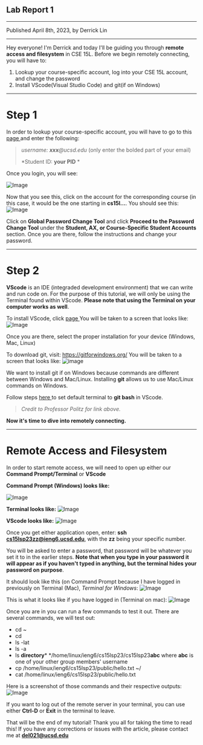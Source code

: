 ## **Lab Report 1**
---
Published April 8th, 2023, by Derrick Lin

---
Hey everyone! I'm Derrick and today I'll be guiding you through **remote access and filesystem** in CSE 15L. Before we begin remotely connecting, you will have to:
1. Lookup your course-specific account, log into your CSE 15L account, and change the password
2. Install VScode(Visual Studio Code) and git(if on Windows)
---
# **Step 1**
In order to lookup your course-specific account, you will have to go to this <a href="https://sdacs.ucsd.edu/~icc/index.php "> page </a> and enter the following:

> *username: **xxx**@ucsd.edu* (only enter the bolded part of your email)
>
> *Student ID: **your PID** *

Once you login, you will see:

![Image](courseSpecificAccounts.png)

Now that you see this, click on the account for the corresponding course (in this case, it would be the one starting in **cs15l...**. You should see this:
![Image](courseSpecificAccountHomePage.png)

Click on **Global Password Change Tool** and click **Proceed to the Password Change Tool** under the **Student, AX, or Course-Specific Student Accounts** section. Once you are there, follow the instructions and change your password.

---
# **Step 2**
**VScode** is an IDE (integraded development environment) that we can write and run code on. For the purpose of this tutorial, we will only be using the Terminal found within VScode. **Please note that using the Terminal on your computer works as well**.

To install VScode, click <a href="https://code.visualstudio.com/"> page </a>
You will be taken to a screen that looks like:
![Image](installingVScode.png)

Once you are there, select the proper installation for your device (Windows, Mac, Linux)

To download git, visit: https://gitforwindows.org/
You will be taken to a screen that looks like:
![image](installingGit.png)

We want to install git if on Windows because commands are different between Windows and Mac/Linux. Installing **git** allows us to use Mac/Linux commands on Windows.

Follow steps <a href="https://stackoverflow.com/questions/42606837/how-do-i-use-bash-on-windows-from-the-visual-studio-code-integrated-terminal/50527994#50527994"> here </a> to set default terminal to **git bash** in VScode.

> *Credit to Professor Politz for link above.*

**Now it's time to dive into remotely connecting.**

---
# **Remote Access and Filesystem**
In order to start remote access, we will need to open up either our **Command Prompt/Terminal** or **VScode**

**Command Prompt (Windows) looks like:**

![Image](openingCommandPrompt.png)

**Terminal looks like:**
![Image](openingTerminal.png)

**VScode looks like:**
![Image](openingVScode.png)

Once you get either application open, enter:
**ssh cs15lsp23zz@ieng6.ucsd.edu**, with the **zz** being your specific number.

You will be asked to enter a password, that password will be whatever you set it to in the earlier steps. **Note that when you type in your password it will appear as if you haven't typed in anything, but the terminal hides your password on purpose**.

It should look like this (on Command Prompt because I have logged in previously on Terminal (Mac), *Terminal for Windows*:
![Image](firstTimeLoginToRemoteServer.png)

This is what it looks like if you have logged in (Terminal on mac):
![Image](remoteLoginScreen.png)

Once you are in you can run a few commands to test it out. There are several commands, we will test out:
- cd ~
- cd
- ls -lat
- ls -a
- ls **directory*** */home/linux/ieng6/cs15lsp23/cs15lsp23**abc** where **abc** is one of your other group members' username
- cp /home/linux/ieng6/cs15lsp23/public/hello.txt ~/
- cat /home/linux/ieng6/cs15lsp23/public/hello.txt

Here is a screenshot of those commands and their respective outputs:
![Image](testingCommands.png)

If you want to log out of the remote server in your terminal, you can use either **Ctrl-D** or **Exit** in the terminal to leave.

That will be the end of my tutorial! Thank you all for taking the time to read this! If you have any corrections or issues with the article, please contact me at **del021@ucsd.edu**
